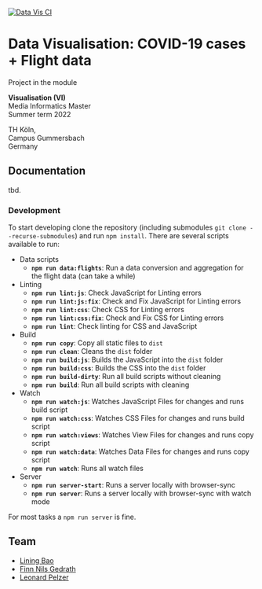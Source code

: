 [![Data Vis CI](https://github.com/finnge/vis-covid19-flights/actions/workflows/ci.yaml/badge.svg)](https://github.com/finnge/vis-covid19-flights/actions/workflows/ci.yaml)
# Data Visualisation: COVID-19 cases + Flight data

Project in the module

**Visualisation (VI)** \
Media Informatics Master \
Summer term 2022

TH Köln, \
Campus Gummersbach \
Germany

## Documentation

tbd.

### Development

To start developing clone the repository (including submodules `git clone --recurse-submodules`) and run `npm install`. There are several scripts available to run:

- Data scripts
  - **`npm run data:flights`**: Run a data conversion and aggregation for the flight data (can take a while)
- Linting
  - **`npm run lint:js`**: Check JavaScript for Linting errors
  - **`npm run lint:js:fix`**: Check and Fix JavaScript for Linting errors
  - **`npm run lint:css`**: Check CSS for Linting errors
  - **`npm run lint:css:fix`**: Check and Fix CSS for Linting errors
  - **`npm run lint`**: Check linting for CSS and JavaScript
- Build
  - **`npm run copy`**: Copy all static files to `dist`
  - **`npm run clean`**: Cleans the `dist` folder
  - **`npm run build:js`**: Builds the JavaScript into the `dist` folder
  - **`npm run build:css`**: Builds the CSS into the `dist` folder
  - **`npm run build-dirty`**: Run all build scripts without cleaning
  - **`npm run build`**: Run all build scripts with cleaning
- Watch
  - **`npm run watch:js`**: Watches JavaScript Files for changes and runs build script
  - **`npm run watch:css`**: Watches CSS Files for changes and runs build script
  - **`npm run watch:views`**: Watches View Files for changes and runs copy script
  - **`npm run watch:data`**: Watches Data Files for changes and runs copy script
  - **`npm run watch`**: Runs all watch files
- Server
  - **`npm run server-start`**: Runs a server locally with browser-sync
  - **`npm run server`**: Runs a server locally with browser-sync with watch mode

For most tasks a `npm run server` is fine.

## Team

- [Lining Bao](https://github.com/Libao1)
- [Finn Nils Gedrath](https://github.com/finnge)
- [Leonard Pelzer](https://github.com/leo-3108)

